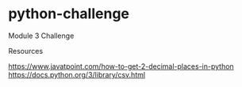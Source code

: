 # python-challenge
Module 3 Challenge

Resources

https://www.javatpoint.com/how-to-get-2-decimal-places-in-python
https://docs.python.org/3/library/csv.html
